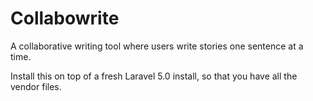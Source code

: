 # Collabowrite
A collaborative writing tool where users write stories one sentence at a time. 

Install this on top of a fresh Laravel 5.0 install, so that you have all the vendor files.
